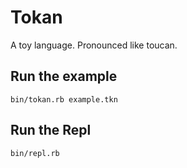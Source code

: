 # Tokan

A toy language.  Pronounced like toucan.

## Run the example
```
bin/tokan.rb example.tkn
```

## Run the Repl
```
bin/repl.rb
```